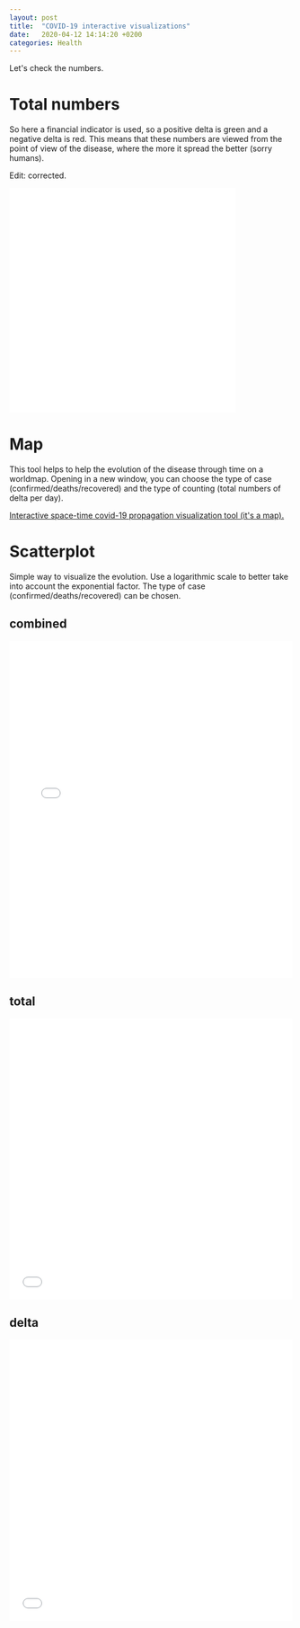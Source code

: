 ```yaml
---
layout: post
title:  "COVID-19 interactive visualizations"
date:   2020-04-12 14:14:20 +0200
categories: Health
---
```


Let's check the numbers.

# Total numbers

So here a financial indicator is used, so a positive delta is green and a negative delta is red. This means that these numbers are viewed from the point of view of the disease, where the more it spread the better (sorry humans). 

Edit: corrected.

<iframe width="80%" height="400" frameborder="0" scrolling="no" src="//plotly.com/~stephanefevrier/16.embed"></iframe>

# Map

This tool helps to help the evolution of the disease through time on a worldmap. Opening in a new window, you can choose the type of case (confirmed/deaths/recovered) and the type of counting (total numbers of delta per day).

[Interactive space-time covid-19 propagation visualization tool (it's a map).](/map.html)

# Scatterplot

Simple way to visualize the evolution. Use a logarithmic scale to better take into account the exponential factor. The type of case (confirmed/deaths/recovered) can be chosen.

## combined

<iframe width="100%" height="600" frameborder="0" scrolling="no" src="//plotly.com/~stephanefevrier/18.embed"></iframe>

## total
<iframe width="100%" height="500" frameborder="0" scrolling="no" src="//plotly.com/~stephanefevrier/13.embed?showlink=false"></iframe>

## delta
<iframe width="100%" height="500" frameborder="0" scrolling="no" src="//plotly.com/~stephanefevrier/15.embed?showlink=false"></iframe>